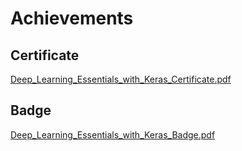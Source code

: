 

# Achievements
## Certificate
[Deep_Learning_Essentials_with_Keras_Certificate.pdf](https://prod-files-secure.s3.us-west-2.amazonaws.com/03e82b26-cccb-4906-bb56-adabcbdc0655/f5cf1405-8a02-49a4-beb6-3d50b033ba6e/Deep_Learning_Essentials_with_Keras_Certificate.pdf?X-Amz-Algorithm=AWS4-HMAC-SHA256&X-Amz-Content-Sha256=UNSIGNED-PAYLOAD&X-Amz-Credential=ASIAZI2LB466VUQHGM2A%2F20250206%2Fus-west-2%2Fs3%2Faws4_request&X-Amz-Date=20250206T081921Z&X-Amz-Expires=3600&X-Amz-Security-Token=IQoJb3JpZ2luX2VjEEAaCXVzLXdlc3QtMiJHMEUCIGA1U3Lu9gvpb3ZBMFAjLXxIqNLKyDTwfrDpDgFmGcxKAiEAiFDJ%2FDNJ6FFNfCnbRLGr14wDZTPSnPo8TJ4Rnm%2FQm%2BIq%2FwMIWRAAGgw2Mzc0MjMxODM4MDUiDCmI3lR5pWrT0pg2jCrcA1AeZsfKlAniMExLlt94IEJH%2BzOPHTN8odJhc0MKL%2BBQer%2B1aghbm0mf%2Bx4IwgV1jMO67gNkBYbINlXx%2BD%2FO96uCBgZ%2BHCBbB6jIiMKNpmaXveFCnn975rKQLYrOAgM3z0jPgwDujy0MIo68naziuNpu5e1134L20Lh6Newh6sBDlwvDuD6ye7FUIEtiqYLzQtF0PbLOVqlRyINpWT8Dix11ywrCmBHDXs2%2F610bCpZ2RJdYUPAWVWuvCai2zuoyeGQKIXBZpSQbRgYypO0s6lIZBQ0%2FTR%2BIYr0HVheYrcQWN030oCWGFUYOmbgKXBPRqpbNaloNkSyvl4wfGiUdLok2i71Re0c54Y1sbebs0HLmBcYWXuU%2B9rV2LugMmYWBpqFc8JXRlNa6%2FuWdYYfdzufztHPsujyP1CYeKHFPIJ8Rr8gWtveIv1qVSinMcmQlbFE7fOrcRFcbgrBmUSh4hzcpvjgdipabLpQeFMhT4TqlrdvO3TdM2zWyyEGdN77F2d08r3pU%2BsY0oTufQeILJ3ZvrPGQ0IDB9sO8CveQEkCy1Hd0Taeo0GCnETwai5yLF%2FxQJN9dKPikC%2B%2FHvvfMTgkRLqOwVOqsGRVzZy8IzSFLOP10zPbImdHJKtnHMN3Rkb0GOqUBx0qR2V8ZGbSBmRd6ZRI9AnwleFDmYkzAPFc8NR8KMTxK2MLYBheRBJzaoRl1XdGzb%2BReraxFQd9ihOKlEuR3RL2XOYYaE1C9mVGaZb352ABFxoXVhAgH7hVChXYENY5vg1LUergJzgDvIBb51cpDvkmRJtP9LK234X1DHu8r%2BSsMQBvM6wFwYxfWWnLfegJqGhumw%2FL%2F413gsqC5V5jJWcYYfMR0&X-Amz-Signature=6c38df0cdda9afce9e16809ae217eb02a0a458d4988312ac02d34b9280dd7545&X-Amz-SignedHeaders=host&x-id=GetObject)
## Badge
[Deep_Learning_Essentials_with_Keras_Badge.pdf](https://prod-files-secure.s3.us-west-2.amazonaws.com/03e82b26-cccb-4906-bb56-adabcbdc0655/5c209097-6d96-477f-a031-edc11aa6225f/Deep_Learning_Essentials_with_Keras_Badge.pdf?X-Amz-Algorithm=AWS4-HMAC-SHA256&X-Amz-Content-Sha256=UNSIGNED-PAYLOAD&X-Amz-Credential=ASIAZI2LB466VUQHGM2A%2F20250206%2Fus-west-2%2Fs3%2Faws4_request&X-Amz-Date=20250206T081921Z&X-Amz-Expires=3600&X-Amz-Security-Token=IQoJb3JpZ2luX2VjEEAaCXVzLXdlc3QtMiJHMEUCIGA1U3Lu9gvpb3ZBMFAjLXxIqNLKyDTwfrDpDgFmGcxKAiEAiFDJ%2FDNJ6FFNfCnbRLGr14wDZTPSnPo8TJ4Rnm%2FQm%2BIq%2FwMIWRAAGgw2Mzc0MjMxODM4MDUiDCmI3lR5pWrT0pg2jCrcA1AeZsfKlAniMExLlt94IEJH%2BzOPHTN8odJhc0MKL%2BBQer%2B1aghbm0mf%2Bx4IwgV1jMO67gNkBYbINlXx%2BD%2FO96uCBgZ%2BHCBbB6jIiMKNpmaXveFCnn975rKQLYrOAgM3z0jPgwDujy0MIo68naziuNpu5e1134L20Lh6Newh6sBDlwvDuD6ye7FUIEtiqYLzQtF0PbLOVqlRyINpWT8Dix11ywrCmBHDXs2%2F610bCpZ2RJdYUPAWVWuvCai2zuoyeGQKIXBZpSQbRgYypO0s6lIZBQ0%2FTR%2BIYr0HVheYrcQWN030oCWGFUYOmbgKXBPRqpbNaloNkSyvl4wfGiUdLok2i71Re0c54Y1sbebs0HLmBcYWXuU%2B9rV2LugMmYWBpqFc8JXRlNa6%2FuWdYYfdzufztHPsujyP1CYeKHFPIJ8Rr8gWtveIv1qVSinMcmQlbFE7fOrcRFcbgrBmUSh4hzcpvjgdipabLpQeFMhT4TqlrdvO3TdM2zWyyEGdN77F2d08r3pU%2BsY0oTufQeILJ3ZvrPGQ0IDB9sO8CveQEkCy1Hd0Taeo0GCnETwai5yLF%2FxQJN9dKPikC%2B%2FHvvfMTgkRLqOwVOqsGRVzZy8IzSFLOP10zPbImdHJKtnHMN3Rkb0GOqUBx0qR2V8ZGbSBmRd6ZRI9AnwleFDmYkzAPFc8NR8KMTxK2MLYBheRBJzaoRl1XdGzb%2BReraxFQd9ihOKlEuR3RL2XOYYaE1C9mVGaZb352ABFxoXVhAgH7hVChXYENY5vg1LUergJzgDvIBb51cpDvkmRJtP9LK234X1DHu8r%2BSsMQBvM6wFwYxfWWnLfegJqGhumw%2FL%2F413gsqC5V5jJWcYYfMR0&X-Amz-Signature=f30a3906e59be9fa6707eec3e1ecc9d7df558295d5e70ec06f5b2b46cc0c06a2&X-Amz-SignedHeaders=host&x-id=GetObject)
